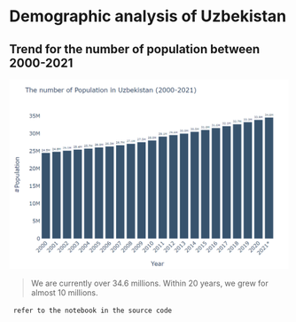 # Demographic analysis of Uzbekistan

## Trend for the number of population between 2000-2021

![populationtrend](./Images/Population.png)

> We are currently over 34.6 millions. Within 20 years, we grew for almost 10 millions. 

<code> refer to the notebook in the source code </code>